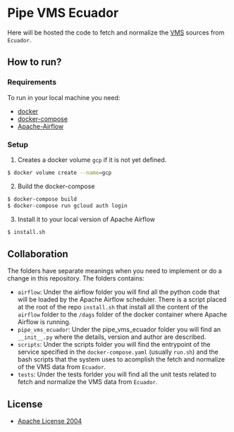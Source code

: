 # Pipe VMS Ecuador

Here will be hosted the code to fetch and normalize the [VMS](https://en.wikipedia.org/wiki/Vessel_monitoring_system) sources from `Ecuador`.

## How to run?

### Requirements

To run in your local machine you need:
- [docker](https://www.docker.com/)
- [docker-compose](https://docs.docker.com/compose/)
- [Apache-Airflow](https://github.com/apache/airflow)

### Setup

1. Creates a docker volume `gcp` if it is not yet defined.
```bash
$ docker volume create --name=gcp
```
2. Build the docker-compose
```bash
$ docker-compose build
$ docker-compose run gcloud auth login
```
3. Install it to your local version of Apache Airflow
```bash
$ install.sh
```


## Collaboration

The folders have separate meanings when you need to implement or do a change in
this repository.  The folders contains:
* `airflow`: Under the airflow folder you
will find all the python code that will be loaded by the Apache Airflow
scheduler.  There is a script placed at the root of the repo `install.sh` that
install all the content of the `airflow` folder to the `/dags` folder of the
docker container where Apache Airflow is running.
* `pipe_vms_ecuador`: Under the pipe_vms_ecuador folder you will find an
 `__init__.py` where the details, version and author are described.
* `scripts`: Under the scripts folder you will find the entrypoint of the
service specified in the `docker-compose.yaml` (usually `run.sh`) and the
bash scripts that the system uses to acomplish the fetch and normalize of the
VMS data from `Ecuador`.
* `tests`: Under the tests
forlder you will find all the unit tests related to fetch and normalize the VMS
data from `Ecuador`.

## License

- [Apache License 2004](http://www.apache.org/licenses/LICENSE-2.0.txt)
